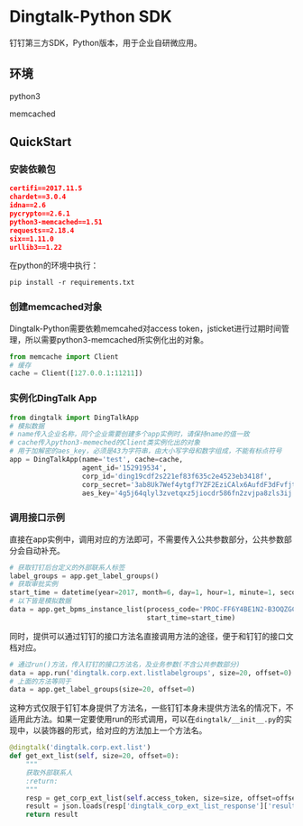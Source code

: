 # Dingtalk-Python SDK

钉钉第三方SDK，Python版本，用于企业自研微应用。

## 环境

python3

memcached

## QuickStart

### 安装依赖包

```json
certifi==2017.11.5
chardet==3.0.4
idna==2.6
pycrypto==2.6.1
python3-memcached==1.51
requests==2.18.4
six==1.11.0
urllib3==1.22
```

在python的环境中执行：

```shell
pip install -r requirements.txt
```

### 创建memcached对象

Dingtalk-Python需要依赖memcahed对access token，jsticket进行过期时间管理，所以需要python3-memcached所实例化出的对象。

```python
from memcache import Client
# 缓存
cache = Client([127.0.0.1:11211])
```

### 实例化DingTalk App

```python
from dingtalk import DingTalkApp
# 模拟数据
# name传入企业名称，同个企业需要创建多个app实例时，请保持name的值一致
# cache传入python3-memeched的Client类实例化出的对象
# 用于加解密的aes_key，必须是43为字符串，由大小写字母和数字组成，不能有标点符号
app = DingTalkApp(name='test', cache=cache,
                  agent_id='152919534',
                  corp_id='ding19cdf2s221ef83f635c2e4523eb3418f',
                  corp_secret='3ab8Uk7Wef4ytgf7YZF2EziCAlx6AufdF3dFvfjtu3532FG3AUgWNEJys',
                  aes_key='4g5j64qlyl3zvetqxz5jiocdr586fn2zvjpa8zls3ij')
```

### 调用接口示例

直接在app实例中，调用对应的方法即可，不需要传入公共参数部分，公共参数部分会自动补充。

```python
# 获取钉钉后台定义的外部联系人标签
label_groups = app.get_label_groups()
# 获取审批实例
start_time = datetime(year=2017, month=6, day=1, hour=1, minute=1, second=1, microsecond=1)
# 以下皆是模拟数据
data = app.get_bpms_instance_list(process_code='PROC-FF6Y4BE1N2-B3OQZGC9RLR4SY1MTNLQ1-91IFWS3', 
                                  start_time=start_time)
```

同时，提供可以通过钉钉的接口方法名直接调用方法的途径，便于和钉钉的接口文档对应。

```python
# 通过run()方法，传入钉钉的接口方法名，及业务参数(不含公共参数部分)
data = app.run('dingtalk.corp.ext.listlabelgroups', size=20, offset=0)
# 上面的方法等同于
data = app.get_label_groups(size=20, offset=0)
```

这种方式仅限于钉钉本身提供了方法名，一些钉钉本身未提供方法名的情况下，不适用此方法。如果一定要使用run的形式调用，可以在`dingtalk/__init__.py`的实现中，以装饰器的形式，给对应的方法加上一个方法名。

```python
@dingtalk('dingtalk.corp.ext.list')
def get_ext_list(self, size=20, offset=0):
    """
    获取外部联系人
    :return:
    """
    resp = get_corp_ext_list(self.access_token, size=size, offset=offset)
    result = json.loads(resp['dingtalk_corp_ext_list_response']['result'])
    return result
```

